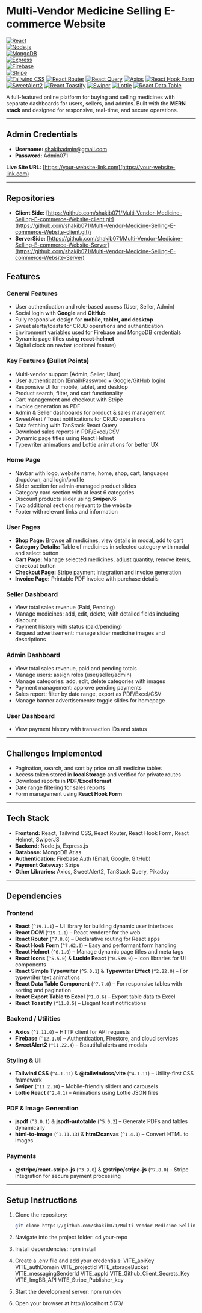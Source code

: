 # Multi-Vendor Medicine Selling E-commerce Website


[![React](https://img.shields.io/badge/React-17.0.2-blue?logo=react)](https://reactjs.org/)  
[![Node.js](https://img.shields.io/badge/Node.js-18.0-green?logo=node.js)](https://nodejs.org/)  
[![MongoDB](https://img.shields.io/badge/MongoDB-6.0.2-brightgreen?logo=mongodb)](https://www.mongodb.com/)  
[![Express](https://img.shields.io/badge/Express-4.18.2-black?logo=express)](https://expressjs.com/)  
[![Firebase](https://img.shields.io/badge/Firebase-9.22-yellow?logo=firebase)](https://firebase.google.com/)  
[![Stripe](https://img.shields.io/badge/Stripe-8.0-purple?logo=stripe)](https://stripe.com/)  
[![Tailwind CSS](https://img.shields.io/badge/TailwindCSS-4.1.11-blue?logo=tailwind-css)](https://tailwindcss.com/)
[![React Router](https://img.shields.io/badge/React%20Router-7.8.0-red?logo=react-router)](https://reactrouter.com/)
[![React Query](https://img.shields.io/badge/React%20Query-5.85.0-blue?logo=react-query)](https://tanstack.com/query/v5)
[![Axios](https://img.shields.io/badge/Axios-1.11.0-lightgrey?logo=axios)](https://axios-http.com/)
[![React Hook Form](https://img.shields.io/badge/React%20Hook%20Form-7.62.0-blueviolet?logo=react)](https://react-hook-form.com/)
[![SweetAlert2](https://img.shields.io/badge/SweetAlert2-11.22.4-orange?logo=javascript)](https://sweetalert2.github.io/)
[![React Toastify](https://img.shields.io/badge/React%20Toastify-11.0.5-yellowgreen?logo=react)](https://fkhadra.github.io/react-toastify/)
[![Swiper](https://img.shields.io/badge/Swiper-11.2.10-skyblue?logo=swiper)](https://swiperjs.com/)
[![Lottie](https://img.shields.io/badge/Lottie-2.4.1-pink?logo=lottie)](https://lottiefiles.com/)
[![React Data Table](https://img.shields.io/badge/React%20Data%20Table-7.7.0-purple?logo=react)](https://www.npmjs.com/package/react-data-table-component)



A full-featured online platform for buying and selling medicines with separate dashboards for users, sellers, and admins. Built with the **MERN stack** and designed for responsive, real-time, and secure operations.

---

## Admin Credentials
- **Username:** shakibadmin@gmail.com 
- **Password:** Admin071  

**Live Site URL:** [https://your-website-link.com](https://your-website-link.com)

---

## Repositories 

- **Client Side:** [https://github.com/shakib071/Multi-Vendor-Medicine-Selling-E-commerce-Website-client.git](https://github.com/shakib071/Multi-Vendor-Medicine-Selling-E-commerce-Website-client.git)\
- **ServerSide:** [https://github.com/shakib071/Multi-Vendor-Medicine-Selling-E-commerce-Website-Server](https://github.com/shakib071/Multi-Vendor-Medicine-Selling-E-commerce-Website-Server)

## Features

### General Features
- User authentication and role-based access (User, Seller, Admin)  
- Social login with **Google** and **GitHub**  
- Fully responsive design for **mobile, tablet, and desktop**  
- Sweet alerts/toasts for CRUD operations and authentication  
- Environment variables used for Firebase and MongoDB credentials  
- Dynamic page titles using **react-helmet**  
- Digital clock on navbar (optional feature)  

###  Key Features (Bullet Points)

  -  Multi-vendor support (Admin, Seller, User)
  -  User authentication (Email/Password + Google/GitHub login)
  -  Responsive UI for mobile, tablet, and desktop
  -  Product search, filter, and sort functionality
  -  Cart management and checkout with Stripe
  -  Invoice generation as PDF
  -  Admin & Seller dashboards for product & sales management
  -  SweetAlert / Toast notifications for CRUD operations
  -  Data fetching with TanStack React Query
  -  Download sales reports in PDF/Excel/CSV
  -  Dynamic page titles using React Helmet
  -  Typewriter animations and Lottie animations for better UX

### Home Page
- Navbar with logo, website name, home, shop, cart, languages dropdown, and login/profile  
- Slider section for admin-managed product slides  
- Category card section with at least 6 categories  
- Discount products slider using **SwiperJS**  
- Two additional sections relevant to the website  
- Footer with relevant links and information  

### User Pages
- **Shop Page:** Browse all medicines, view details in modal, add to cart  
- **Category Details:** Table of medicines in selected category with modal and select button  
- **Cart Page:** Manage selected medicines, adjust quantity, remove items, checkout button  
- **Checkout Page:** Stripe payment integration and invoice generation  
- **Invoice Page:** Printable PDF invoice with purchase details  

### Seller Dashboard
- View total sales revenue (Paid, Pending)  
- Manage medicines: add, edit, delete, with detailed fields including discount  
- Payment history with status (paid/pending)  
- Request advertisement: manage slider medicine images and descriptions  

### Admin Dashboard
- View total sales revenue, paid and pending totals  
- Manage users: assign roles (user/seller/admin)  
- Manage categories: add, edit, delete categories with images  
- Payment management: approve pending payments  
- Sales report: filter by date range, export as PDF/Excel/CSV  
- Manage banner advertisements: toggle slides for homepage  

### User Dashboard
- View payment history with transaction IDs and status  

---

## Challenges Implemented
- Pagination, search, and sort by price on all medicine tables  
- Access token stored in **localStorage** and verified for private routes  
- Download reports in **PDF/Excel format**  
- Date range filtering for sales reports  
- Form management using **React Hook Form**  

---

## Tech Stack
- **Frontend:** React, Tailwind CSS, React Router, React Hook Form, React Helmet, SwiperJS  
- **Backend:** Node.js, Express.js  
- **Database:** MongoDB Atlas  
- **Authentication:** Firebase Auth (Email, Google, GitHub)  
- **Payment Gateway:** Stripe  
- **Other Libraries:** Axios, SweetAlert2, TanStack Query, Pikaday  

---

## Dependencies 

### Frontend
- **React** (`^19.1.1`) – UI library for building dynamic user interfaces  
- **React DOM** (`^19.1.1`) – React renderer for the web  
- **React Router** (`^7.8.0`) – Declarative routing for React apps  
- **React Hook Form** (`^7.62.0`) – Easy and performant form handling  
- **React Helmet** (`^6.1.0`) – Manage dynamic page titles and meta tags  
- **React Icons** (`^5.5.0`) & **Lucide React** (`^0.539.0`) – Icon libraries for UI components  
- **React Simple Typewriter** (`^5.0.1`) & **Typewriter Effect** (`^2.22.0`) – For typewriter text animations  
- **React Data Table Component** (`^7.7.0`) – For responsive tables with sorting and pagination  
- **React Export Table to Excel** (`^1.0.6`) – Export table data to Excel  
- **React Toastify** (`^11.0.5`) – Elegant toast notifications  

### Backend / Utilities
- **Axios** (`^1.11.0`) – HTTP client for API requests  
- **Firebase** (`^12.1.0`) – Authentication, Firestore, and cloud services  
- **SweetAlert2** (`^11.22.4`) – Beautiful alerts and modals  

### Styling & UI
- **Tailwind CSS** (`^4.1.11`) & **@tailwindcss/vite** (`^4.1.11`) – Utility-first CSS framework  
- **Swiper** (`^11.2.10`) – Mobile-friendly sliders and carousels  
- **Lottie React** (`^2.4.1`) – Animations using Lottie JSON files  

### PDF & Image Generation
- **jspdf** (`^3.0.1`) & **jspdf-autotable** (`^5.0.2`) – Generate PDFs and tables dynamically  
- **html-to-image** (`^1.11.13`) & **html2canvas** (`^1.4.1`) – Convert HTML to images  

### Payments
- **@stripe/react-stripe-js** (`^3.9.0`) & **@stripe/stripe-js** (`^7.8.0`) – Stripe integration for secure payment processing  

---

## Setup Instructions
1. Clone the repository:  
   ```bash
   git clone https://github.com/shakib071/Multi-Vendor-Medicine-Selling-E-commerce-Website-client.git

2. Navigate into the project folder:
    cd your-repo

3. Install dependencies:
    npm install

4. Create a .env file and add your credentials:
    VITE_apiKey
    VITE_authDomain
    VITE_projectId
    VITE_storageBucket
    VITE_messagingSenderId
    VITE_appId
    VITE_Github_Client_Secrets_Key
    VITE_ImgBB_API
    VITE_Stripe_Publisher_key

5. Start the development server:
    npm run dev

6. Open your browser at http://localhost:5173/

